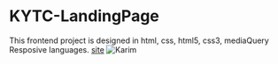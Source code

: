# KYTC-LandingPage
This frontend project is designed in html, css, html5, css3, mediaQuery Resposive languages.
[site](https://kareemnasman.github.io/KYTC-LandingPage/)
![Karim](https://user-images.githubusercontent.com/79852385/110362390-e3ef2280-8049-11eb-8f54-19e1dd12aae5.jpeg)
